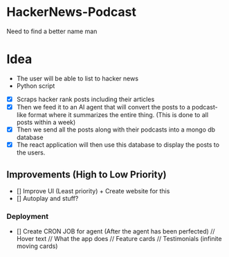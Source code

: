 # HackerNews-Podcast

Need to find a better name man

# Idea

- The user will be able to list to hacker news
- Python script
- [x] Scraps hacker rank posts including their articles
- [x] Then we feed it to an AI agent that will convert the posts to a podcast-like format where it summarizes the entire thing. (This is done to all posts within a week)
- [x] Then we send all the posts along with their podcasts into a mongo db database
- [x] The react application will then use this database to display the posts to the users.

## Improvements (High to Low Priority)

- [] Improve UI (Least priority) + Create website for this
- [] Autoplay and stuff?

### Deployment

- [] Create CRON JOB for agent (After the agent has been perfected)
  // Hover text
  // What the app does
  // Feature cards
  // Testimonials (infinite moving cards)
